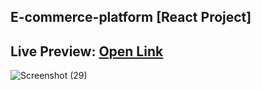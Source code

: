 ## E-commerce-platform [React Project]

## Live Preview: [Open Link](https://maheshsangeet.github.io/E-commerce-platform/)


![Screenshot (29)](https://user-images.githubusercontent.com/74812363/131220179-dc16b01b-f256-4bb9-bfc2-2b7b27729256.png)









